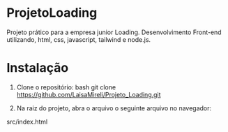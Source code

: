 # ProjetoLoading

Projeto prático para a empresa junior Loading. Desenvolvimento Front-end utilizando, html, css, javascript, tailwind e node.js.

# Instalação

1. Clone o repositório:
bash
git clone https://github.com/LaisaMireli/Projeto_Loading.git


2. Na raiz do projeto, abra o arquivo o seguinte arquivo no navegador:

src/index.html
